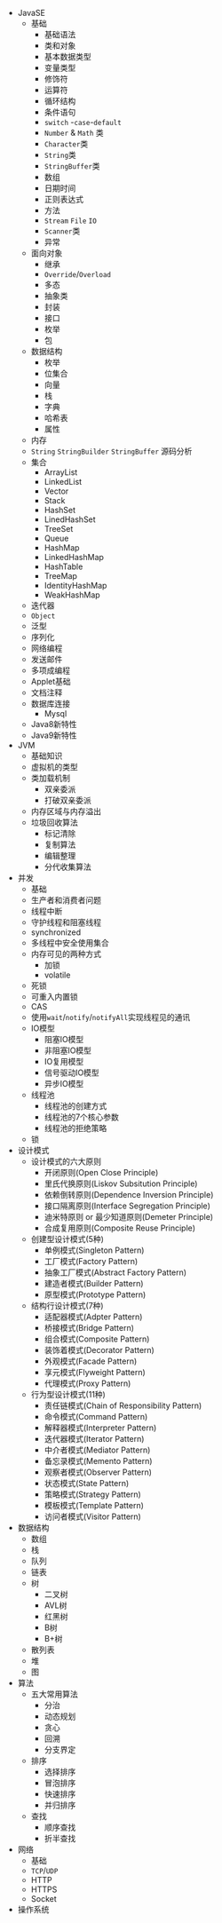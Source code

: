 - JavaSE
  - 基础
    - 基础语法
    - 类和对象
    - 基本数据类型
    - 变量类型
    - 修饰符
    - 运算符
    - 循环结构
    - 条件语句
    - `switch` -`case`-`default`
    - `Number` & `Math` 类 
    - `Character`类
    - `String`类
    - `StringBuffer`类
    - 数组
    - 日期时间
    - 正则表达式
    - 方法
    - `Stream` `File` `IO`
    - `Scanner`类
    - 异常
  - 面向对象
    - 继承
    - `Override`/`Overload`
    - 多态
    - 抽象类
    - 封装
    - 接口
    - 枚举
    - 包
  - 数据结构
    - 枚举
    - 位集合
    - 向量
    - 栈
    - 字典
    - 哈希表
    - 属性
  - 内存
  - `String` `StringBuilder` `StringBuffer` 源码分析
  - 集合
    - ArrayList
    - LinkedList
    - Vector
    - Stack
    - HashSet
    - LinedHashSet
    - TreeSet
    - Queue
    - HashMap
    - LinkedHashMap
    - HashTable
    - TreeMap
    - IdentityHashMap
    - WeakHashMap
  - 迭代器
  - `Object`
  - 泛型
  - 序列化
  - 网络编程
  - 发送邮件
  - 多项成编程
  - Applet基础
  - 文档注释
  - 数据库连接
    - Mysql
  - Java8新特性
  - Java9新特性
- JVM
  - 基础知识
  - 虚拟机的类型
  - 类加载机制
    - 双亲委派
    - 打破双亲委派
  - 内存区域与内存溢出
  - 垃圾回收算法
    - 标记清除
    - 复制算法
    - 编辑整理
    - 分代收集算法
- 并发
  - 基础
  - 生产者和消费者问题
  - 线程中断
  - 守护线程和阻塞线程
  - synchronized
  - 多线程中安全使用集合
  - 内存可见的两种方式
    - 加锁
    - volatile
  - 死锁
  - 可重入内置锁
  - CAS
  - 使用`wait`/`notify`/`notifyAll`实现线程见的通讯
  - IO模型
    - 阻塞IO模型
    - 非阻塞IO模型
    - IO复用模型
    - 信号驱动IO模型
    - 异步IO模型
  - 线程池
    - 线程池的创建方式
    - 线程池的7个核心参数
    - 线程池的拒绝策略
  - 锁
- 设计模式
  - 设计模式的六大原则
    - 开闭原则(Open Close Principle)
    - 里氏代换原则(Liskov Subsitution Principle)
    - 依赖倒转原则(Dependence Inversion Principle)
    - 接口隔离原则(Interface Segregation Principle)
    - 迪米特原则 or 最少知道原则(Demeter Principle)
    - 合成复用原则(Composite Reuse Principle)
  - 创建型设计模式(5种)
    - 单例模式(Singleton Pattern)
    - 工厂模式(Factory Pattern)
    - 抽象工厂模式(Abstract Factory Pattern)
    - 建造者模式(Builder Pattern)
    - 原型模式(Prototype Pattern)
  - 结构行设计模式(7种)
    - 适配器模式(Adpter Pattern)
    - 桥接模式(Bridge Pattern)
    - 组合模式(Composite Pattern)
    - 装饰着模式(Decorator Pattern)
    - 外观模式(Facade Pattern)
    - 享元模式(Flyweight Pattern)
    - 代理模式(Proxy Pattern)
  - 行为型设计模式(11种)
    - 责任链模式(Chain of Responsibility Pattern)
    - 命令模式(Command Pattern)
    - 解释器模式(Interpreter Pattern)
    - 迭代器模式(Iterator Pattern)
    - 中介者模式(Mediator Pattern)
    - 备忘录模式(Memento Pattern)
    - 观察者模式(Observer Pattern)
    - 状态模式(State Pattern)
    - 策略模式(Strategy Pattern)
    - 模板模式(Template Pattern)
    - 访问者模式(Visitor Pattern)
- 数据结构
  - 数组
  - 栈
  - 队列
  - 链表
  - 树
    - 二叉树
    - AVL树
    - 红黑树
    - B树
    - B+树
  - 散列表
  - 堆
  - 图
- 算法
  - 五大常用算法
    - 分治
    - 动态规划
    - 贪心
    - 回溯
    - 分支界定
  - 排序
    - 选择排序
    - 冒泡排序
    - 快速排序
    - 并归排序
  - 查找
    - 顺序查找
    - 折半查找
- 网络
  - 基础
  - `TCP`/`UDP`
  - HTTP
  - HTTPS
  - Socket
- 操作系统
